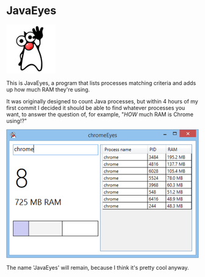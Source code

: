 JavaEyes
========

![JavaEyes icon](/IconFiles/icon-l.png)

This is JavaEyes, a program that lists processes matching criteria and adds up how much RAM they're using.

It was originally designed to count Java processes, but within 4 hours of my first commit I decided it should be able to find whatever processes you want, to answer the question of, for example, "*HOW* much RAM is Chrome using!?"

![Screenshot of Chrome processes](/images/chromeScreenshot.png)

The name 'JavaEyes' will remain, because I think it's pretty cool anyway.
